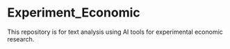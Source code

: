 # Experiment_Economic

This repository is for text analysis using AI tools for experimental economic research. 
